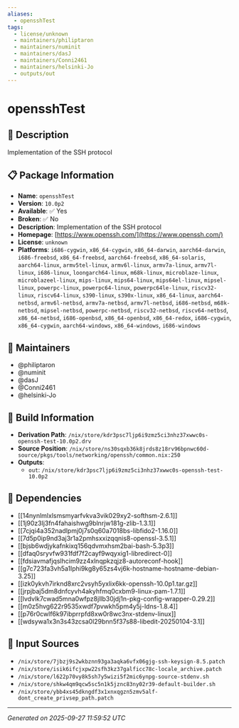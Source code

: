 ```yaml
---
aliases:
  - opensshTest
tags:
  - license/unknown
  - maintainers/philiptaron
  - maintainers/numinit
  - maintainers/dasJ
  - maintainers/Conni2461
  - maintainers/helsinki-Jo
  - outputs/out
---
```


# opensshTest

## 📝 Description

Implementation of the SSH protocol

## 📋 Package Information

- **Name**: `opensshTest`
- **Version**: `10.0p2`
- **Available**: ✅ Yes
- **Broken**: ✅ No
- **Description**: Implementation of the SSH protocol
- **Homepage**: [https://www.openssh.com/](https://www.openssh.com/)
- **License**: `unknown`
- **Platforms**: `i686-cygwin`, `x86_64-cygwin`, `x86_64-darwin`, `aarch64-darwin`, `i686-freebsd`, `x86_64-freebsd`, `aarch64-freebsd`, `x86_64-solaris`, `aarch64-linux`, `armv5tel-linux`, `armv6l-linux`, `armv7a-linux`, `armv7l-linux`, `i686-linux`, `loongarch64-linux`, `m68k-linux`, `microblaze-linux`, `microblazeel-linux`, `mips-linux`, `mips64-linux`, `mips64el-linux`, `mipsel-linux`, `powerpc-linux`, `powerpc64-linux`, `powerpc64le-linux`, `riscv32-linux`, `riscv64-linux`, `s390-linux`, `s390x-linux`, `x86_64-linux`, `aarch64-netbsd`, `armv6l-netbsd`, `armv7a-netbsd`, `armv7l-netbsd`, `i686-netbsd`, `m68k-netbsd`, `mipsel-netbsd`, `powerpc-netbsd`, `riscv32-netbsd`, `riscv64-netbsd`, `x86_64-netbsd`, `i686-openbsd`, `x86_64-openbsd`, `x86_64-redox`, `i686-cygwin`, `x86_64-cygwin`, `aarch64-windows`, `x86_64-windows`, `i686-windows`
## 👥 Maintainers

- @philiptaron
- @numinit
- @dasJ
- @Conni2461
- @helsinki-Jo


## 🔧 Build Information

- **Derivation Path**: `/nix/store/kdr3psc7ljp6i9zmz5ci3nhz37xwwc0s-openssh-test-10.0p2.drv`
- **Source Position**: `/nix/store/ns30sqxb36k8jrds8z18rv96bpnwc60d-source/pkgs/tools/networking/openssh/common.nix:250`
- **Outputs**:
  - `out`:  `/nix/store/kdr3psc7ljp6i9zmz5ci3nhz37xwwc0s-openssh-test-10.0p2`

## 🔗 Dependencies

- [[14nynlmlxlsmsmyarfvkva3vik029xy2-softhsm-2.6.1]]
- [[1j90z3lj3fn4fahaishwg9blnrjw181g-zlib-1.3.1]]
- [[7cjqi4a352nadlpmj0j7s0q60a7018bs-libfido2-1.16.0]]
- [[7d5p0ip9nd3aj3r1a2pmhsxxizqqnis8-openssl-3.5.1]]
- [[bjsb6wdjykafnkixq156qdvmxhsm2bai-bash-5.3p3]]
- [[dfaq0sryvfw931fdf7f2cayf9wqyxig1-libredirect-0]]
- [[fdsiavmafjqslhcim9zz4xlnqpkzqjz8-autoreconf-hook]]
- [[g7c723fa3vh5a1lphi9kg8y65zs4vj6k-hostname-hostname-debian-3.25]]
- [[izk0ykvh7irknd8xrc2vsyh5yxlix6kk-openssh-10.0p1.tar.gz]]
- [[jrpjbaj5dm8dnfcyvh4akyhfmq0cxbm9-linux-pam-1.7.1]]
- [[lvdvlk7cwad5mna0wfpz8jllb30jdj1n-pkg-config-wrapper-0.29.2]]
- [[m0z5hvg622r9535xwdf7pvwkh5pm4y5j-ldns-1.8.4]]
- [[p76r0cwlf6k97ibprrpfd8xw0r8wc3nx-stdenv-linux]]
- [[wdsywa1x3n3s43zcsa0l29bnn5f37s88-libedit-20250104-3.1]]

## 📁 Input Sources

- `/nix/store/7jbzj9s2wkbznn93ga3aqka6vfx06gjg-ssh-keysign-8.5.patch`
- `/nix/store/isik6ifcjxpw22sfh3kz37galficc78c-locale_archive.patch`
- `/nix/store/l622p70vy8k5sh7y5wizi5f2mic6ynpg-source-stdenv.sh`
- `/nix/store/shkw4qm9qcw5sc5n1k5jznc83ny02r39-default-builder.sh`
- `/nix/store/ybb4xs45dkngdf3x1xnxqgzn5zmv5alf-dont_create_privsep_path.patch`

---
*Generated on 2025-09-27 11:59:52 UTC*

